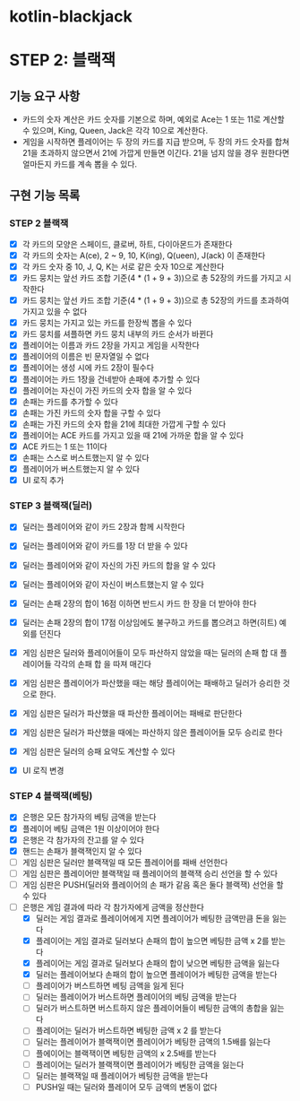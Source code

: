 # kotlin-blackjack

# STEP 2: 블랙잭

## 기능 요구 사항

- 카드의 숫자 계산은 카드 숫자를 기본으로 하며, 예외로 Ace는 1 또는 11로 계산할 수 있으며, King, Queen, Jack은 각각 10으로 계산한다. 
- 게임을 시작하면 플레이어는 두 장의 카드를 지급 받으며, 두 장의 카드 숫자를 합쳐 21을 초과하지 않으면서 21에 가깝게 만들면 이긴다. 21을 넘지 않을 경우 원한다면 얼마든지 카드를 계속 뽑을 수 있다.

## 구현 기능 목록

### STEP 2 블랙잭

- [x] 각 카드의 모양은 스페이드, 클로버, 하트, 다이아몬드가 존재한다
- [x] 각 카드의 숫자는 A(ce), 2 ~ 9,  10, K(ing), Q(ueen), J(ack) 이 존재한다
- [x] 각 카드 숫자 중 10, J, Q, K는 서로 같은 숫자 10으로 계산한다
- [x] 카드 뭉치는 앞선 카드 조합 기준(4 * (1 + 9 + 3))으로 총 52장의 카드를 가지고 시작한다
- [x] 카드 뭉치는 앞선 카드 조합 기준(4 * (1 + 9 + 3))으로 총 52장의 카드를 초과하여 가지고 있을 수 없다
- [x] 카드 뭉치는 가지고 있는 카드를 한장씩 뽑을 수 있다
- [x] 카드 뭉치를 셔플하면 카드 뭉치 내부의 카드 순서가 바뀐다
- [x] 플레이어는 이름과 카드 2장을 가지고 게임을 시작한다
- [x] 플레이어의 이름은 빈 문자열일 수 없다
- [x] 플레이어는 생성 시에 카드 2장이 필수다
- [x] 플레이어는 카드 1장을 건네받아 손패에 추가할 수 있다
- [x] 플레이어는 자신이 가진 카드의 숫자 합을 알 수 있다
- [x] 손패는 카드를 추가할 수 있다
- [x] 손패는 가진 카드의 숫자 합을 구할 수 있다
- [x] 손패는 가진 카드의 숫자 합을 21에 최대한 가깝게 구할 수 있다
- [x] 플레이어는 ACE 카드를 가지고 있을 때 21에 가까운 합을 알 수 있다
- [x] ACE 카드는 1 또는 11이다 
- [x] 손패는 스스로 버스트했는지 알 수 있다
- [x] 플레이어가 버스트했는지 알 수 있다
- [x] UI 로직 추가

### STEP 3 블랙잭(딜러)

- [x] 딜러는 플레이어와 같이 카드 2장과 함께 시작한다
- [x] 딜러는 플레이어와 같이 카드를 1장 더 받을 수 있다
- [x] 딜러는 플레이어와 같이 자신의 가진 카드의 합을 알 수 있다
- [x] 딜러는 플레이어와 같이 자신이 버스트했는지 알 수 있다

- [x] 딜러는 손패 2장의 합이 16점 이하면 반드시 카드 한 장을 더 받아야 한다
- [x] 딜러는 손패 2장의 합이 17점 이상임에도 불구하고 카드를 뽑으려고 하면(히트) 예외를 던진다

- [x] 게임 심판은 딜러와 플레이어들이 모두 파산하지 않았을 때는 딜러의 손패 합 대 플레이어들 각각의 손패 합 을 따져 매긴다 
- [x] 게임 심판은 플레이어가 파산했을 때는 해당 플레이어는 패배하고 딜러가 승리한 것으로 한다.
- [x] 게임 심판은 딜러가 파산했을 때 파산한 플레이어는 패배로 판단한다
- [x] 게임 심판은 딜러가 파산했을 때에는 파산하지 않은 플레이어들 모두 승리로 한다

- [x] 게임 심판은 딜러의 승패 요약도 계산할 수 있다  

- [x] UI 로직 변경

### STEP 4 블랙잭(베팅)

- [x] 은행은 모든 참가자의 베팅 금액을 받는다
- [x] 플레이어 베팅 금액은 1원 이상이어야 한다
- [x] 은행은 각 참가자의 잔고를 알 수 있다
- [x] 핸드는 손패가 블랙잭인지 알 수 있다
- [ ] 게임 심판은 딜러만 블랙잭일 때 모든 플레이어를 패배 선언한다
- [ ] 게임 심판은 플레이어만 블랙잭일 때 플레이어의 블랙잭 승리 선언을 할 수 있다
- [ ] 게임 심판은 PUSH(딜러와 플레이어의 손 패가 같음 혹은 둘다 블랙잭) 선언을 할 수 있다
- [ ] 은행은 게임 결과에 따라 각 참가자에게 금액을 정산한다 
  - [x] 딜러는 게임 결과로 플레이어에게 지면 플레이어가 베팅한 금액만큼 돈을 잃는다
  - [x] 플레이어는 게임 결과로 딜러보다 손패의 합이 높으면 베팅한 금액 x 2를 받는다
  - [x] 플레이어는 게임 결과로 딜러보다 손패의 합이 낮으면 베팅한 금액을 잃는다
  - [x] 딜러는 플레이어보다 손패의 합이 높으면 플레이어가 베팅한 금액을 받는다
  - [ ] 플레이어가 버스트하면 베팅 금액을 잃게 된다
  - [ ] 딜러는 플레이어가 버스트하면 플레이어의 베팅 금액을 받는다
  - [ ] 딜러가 버스트하면 버스트하지 않은 플레이어들이 베팅한 금액의 총합을 잃는다
  - [ ] 플레이어는 딜러가 버스트하면 베팅한 금액 x 2 를 받는다
  - [ ] 딜러는 플레이어가 블랙잭이면 플레이어가 베팅한 금액의 1.5배를 잃는다
  - [ ] 플에이어는 블랙잭이면 베팅한 금액의 x 2.5배를 받는다
  - [ ] 플레이어는 딜러가 블랙잭이면 플레이어가 베팅한 금액을 잃는다
  - [ ] 딜러는 블랙잭일 때 플레이어가 베팅한 금액을 받는다
  - [ ] PUSH일 때는 딜러와 플레이어 모두 금액의 변동이 없다
